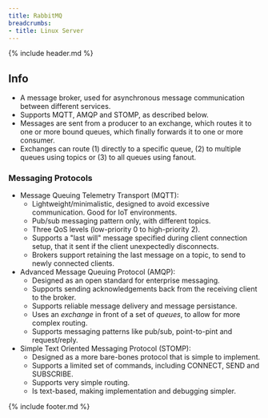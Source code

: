 ```yaml
---
title: RabbitMQ
breadcrumbs:
- title: Linux Server
---
```

{% include header.md %}

## Info

- A message broker, used for asynchronous message communication between different services.
- Supports MQTT, AMQP and STOMP, as described below.
- Messages are sent from a producer to an exchange, which routes it to one or more bound queues, which finally forwards it to one or more consumer.
- Exchanges can route (1) directly to a specific queue, (2) to multiple queues using topics or (3) to all queues using fanout.

### Messaging Protocols

- Message Queuing Telemetry Transport (MQTT):
    - Lightweight/minimalistic, designed to avoid excessive communication. Good for IoT environments.
    - Pub/sub messaging pattern only, with different topics.
    - Three QoS levels (low-priority 0 to high-priority 2).
    - Supports a "last will" message specified during client connection setup, that it sent if the client unexpectedly disconnects.
    - Brokers support retaining the last message on a topic, to send to newly connected clients.
- Advanced Message Queuing Protocol (AMQP):
    - Designed as an open standard for enterprise messaging.
    - Supports sending acknowledgements back from the receiving client to the broker.
    - Supports reliable message delivery and message persistance.
    - Uses an _exchange_ in front of a set of _queues_, to allow for more complex routing.
    - Supports messaging patterns like pub/sub, point-to-pint and request/reply.
- Simple Text Oriented Messaging Protocol (STOMP):
    - Designed as a more bare-bones protocol that is simple to implement.
    - Supports a limited set of commands, including CONNECT, SEND and SUBSCRIBE.
    - Supports very simple routing.
    - Is text-based, making implementation and debugging simpler.

{% include footer.md %}
